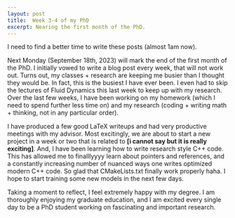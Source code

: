 ```yaml
---
layout: post
title:  Week 3-4 of my PhD
excerpt: Nearing the first month of the PhD.
---
```


I need to find a better time to write these posts (almost 1am now).

Next Monday (September 18th, 2023) will mark the end of the first month of the PhD. I initially vowed to write a blog post every week, that will not work out. Turns out, my classes + research are keeping me busier than I thought they would be. In fact, this is the busiest I have ever been. I even had to skip the lectures of Fluid Dynamics this last week to keep up with my research. Over the last few weeks, I have been working on my homework (which I need to spend further less time on) and my research (coding + writing math + thinking, not in any particular order).

I have produced a few good LaTeX writeups and had very productive meetings with my advisor. Most excitingly, we are about to start a new project in a week or two that is related to **[**i cannot say but it is really exciting**]**. And, I have been learning how to write research style C++ code. This has allowed me to finalllyyyy learn about pointers and references, and a constantly increasing number of nuanced ways one writes optimized modern C++ code. So glad that CMakeLists.txt finally work properly haha. I hope to start training some new models in the next few days.

Taking a moment to reflect, I feel extremely happy with my degree. I am thoroughly enjoying my graduate education, and I am excited every single day to be a PhD student working on fascinating and important research.

